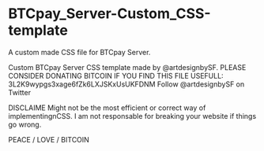 # BTCpay_Server-Custom_CSS-template
A custom made CSS file for BTCpay Server. 

Custom BTCpay Server CSS template made by @artdesignbySF.
PLEASE CONSIDER DONATING BITCOIN IF YOU FIND THIS FILE USEFULL: 3L2K9wypgs3xage6fZk6LXJSKxUsUKFDNM
Follow @artdesignbySF on Twitter

DISCLAIME
Might not be the most efficient or correct way of implementingnCSS. I am not responsable for breaking your website if things go wrong.

PEACE / LOVE / BITCOIN

